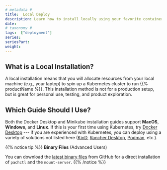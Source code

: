 ```yaml
---
# metadata # 
title:  Local Deploy 
description: Learn how to install locally using your favorite container solution.
date: 
# taxonomy #
tags:  ["deployment"]
series:
seriesPart: 
weight:
---
```


## What is a Local Installation? 

A local installation means that you will allocate resources from your local machine (e.g., your laptop) to spin up a Kubernetes cluster to run {{% productName %}}. This installation method is not for a production setup, but is great for personal use, testing, and product exploration.

## Which Guide Should I Use?

Both the Docker Desktop and Minikube installation guides support **MacOS**, **Windows**, and **Linux**. If this is your first time using Kubernetes, try [Docker Desktop](docker) --- if you are experienced with Kubernetes, you can deploy using a variety of solutions not listed here ([KinD](https://kind.sigs.k8s.io/docs/user/quick-start/), [Rancher Desktop](https://docs.rancherdesktop.io/getting-started/installation/), [Podman](https://podman.io/getting-started/installation), etc.).


{{% notice tip %}}
**Binary Files** (Advanced Users)

You can download the [latest binary files](https://github.com/pachyderm/pachyderm/releases/latest) from GitHub for a direct installation of `pachctl` and the `mount-server`.
{{% /notice %}}


